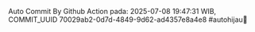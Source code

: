 Auto Commit By Github Action pada: 2025-07-08 19:47:31 WIB, COMMIT_UUID 70029ab2-0d7d-4849-9d62-ad4357e8a4e8 #autohijau🗿
